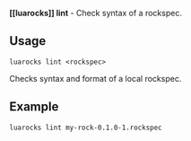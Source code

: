 **[[luarocks]] lint** - Check syntax of a rockspec.

## Usage

`luarocks lint <rockspec>`

Checks syntax and format of a local rockspec.

## Example

```
luarocks lint my-rock-0.1.0-1.rockspec
```
